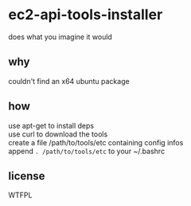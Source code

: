 # ec2-api-tools-installer
does what you imagine it would

## why
couldn't find an x64 ubuntu package

## how
use apt-get to install deps  
use curl to download the tools  
create a file /path/to/tools/etc containing config infos  
append `. /path/to/tools/etc` to your ~/.bashrc  

## license
WTFPL